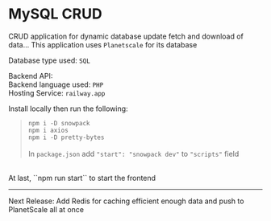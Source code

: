 # MySQL CRUD
CRUD application for dynamic database update fetch and download of data... 
This application uses ``Planetscale`` for its database

Database type used: ``SQL``

Backend API: 
<br>
Backend language used: ``PHP``
<br>
Hosting Service: ``railway.app``

Install locally then run the following:
> ``npm i -D snowpack`` <br>
> ``npm i axios`` <br>
> ``npm i -D pretty-bytes`` 
<br><br>
In ``package.json`` add ``"start": "snowpack dev"`` to ``"scripts"`` field
<br>
At last, ``npm run start`` to start the frontend

-------------------------------------------------------

Next Release: 
Add Redis for caching efficient enough data and push to PlanetScale all at once
